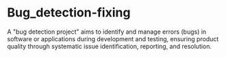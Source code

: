 # Bug_detection-fixing
A "bug detection project" aims to identify and manage errors (bugs) in software or applications during development and testing, ensuring product quality through systematic issue identification, reporting, and resolution. 
